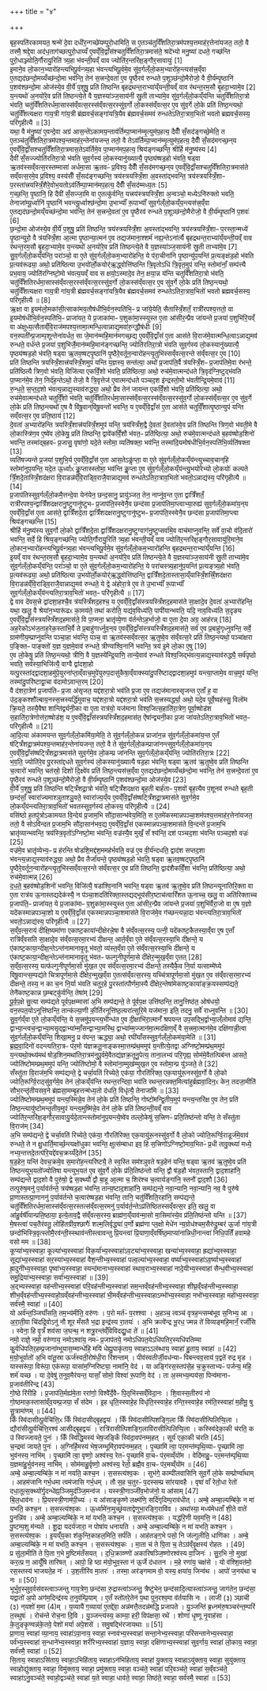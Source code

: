 +++
title = "४"

+++


  
बृह॒स्पति॑रकामयत॒ श्रन्मे॑ दे॒वा दधी॑र॒न्गच्छे॑यम्पुरो॒धामिति॒ स ए॒तञ्च॑तुर्विँशतिरा॒त्रम॑पश्य॒त्तमाह॑र॒त्तेना॑यजत॒ ततो॒ वै तस्मै॒ श्रद्दे॒वा अद॑ध॒ताग॑च्छत्पुरो॒धाय्यँ ए॒वव्ँवि॒द्वाँस॑श्चतुर्विँशतिरा॒त्रमास॑ते॒ श्रदे॑भ्यो मनु॒ष्या॑ दधते॒ गच्छ॑न्ति पुरो॒धाञ्ज्योति॒र्गौरायु॒रिति॑ त्र्य॒हा भ॑वन्ती॒यव्ँ वाव ज्योति॑र॒न्तरि॑क्ष॒ङ्गौर॒सावायुः॑ [1]  
इ॒माने॒व लो॒कान॒भ्यारो॑हन्त्यभिपू॒र्वन्त्र्य॒हा भ॑वन्त्यभिपू॒र्वमे॒व सु॑व॒र्गल्ँलो॒कम॒भ्यारो॑ह॒न्त्यस॑त्त्र॒व्ँवा ए॒तद्यद॑छन्दो॒मय्यँच्छ॑न्दो॒मा भव॑न्ति॒ तेन॑ स॒त्त्रन्दे॒वता॑ ए॒व पृ॒ष्ठैरव॑ रुन्धते प॒शूञ्छ॑न्दो॒मैरोजो॒ वै वी॒र्य॑म्पृ॒ष्ठानि॑ प॒शव॑श्छन्दो॒मा ओज॑स्ये॒व वी॒र्ये॑ प॒शुषु॒ प्रति॑ तिष्ठन्ति बृहद्रथन्त॒राभ्या॑य्ँयन्ती॒यव्ँ वाव र॑थन्त॒रम॒सौ बृ॒हदा॒भ्यामे॒व [2]  
य॒न्त्यथो॑ अ॒नयो॑रे॒व प्रति॑ तिष्ठन्त्ये॒ते वै य॒ज्ञस्या॑ञ्ज॒साय॑नी स्रु॒ती ताभ्या॑मे॒व सु॑व॒र्गल्ँलो॒कय्ँय॑न्ति चतुर्विँशतिरा॒त्रो भ॑वति॒ चतु॑र्विँशतिरर्धमा॒सास्स॑व्ँवत्स॒रस्स॑व्ँवत्स॒रस्सु॑व॒र्गो लो॒कस्स॑व्ँवत्स॒र ए॒व सु॑व॒र्गे लो॒के प्रति॑ तिष्ठ॒न्त्यथो॒ चतु॑र्विँशत्यक्षरा गाय॒त्री गा॑य॒त्री ब्र॑ह्मवर्च॒सङ्गा॑यत्रि॒यैव ब्र॑ह्मवर्च॒समव॑ रुन्धतेऽतिरा॒त्राव॒भितो॑ भवतो ब्रह्मवर्च॒सस्य॒ परि॑गृहीत्यै ॥ [3]  
यथा॒ वै म॑नु॒ष्या॑ ए॒वन्दे॒वा अग्र॑ आस॒न्ते॑ऽकामय॒न्ताव॑र्तिम्पा॒प्मान॑म्मृ॒त्युम॑प॒हत्य॒ दैवीँ॑ सँ॒सद॑ङ्गच्छे॒मेति॒ त ए॒तञ्च॑तुर्विँशतिरा॒त्रम॑पश्य॒न्तमाह॑र॒न्तेना॑यजन्त॒ ततो॒ वै तेऽव॑र्तिम्पा॒प्मान॑म्मृ॒त्युम॑प॒हत्य॒ दैवीँ॑ सँ॒सद॑मगच्छ॒न्‌य ए॒वव्ँवि॒द्वाँ॑सश्चतुर्विँशतिरा॒त्रमास॒तेऽव॑र्तिमे॒व पा॒प्मान॑मप॒हत्य॒ श्रिय॑ङ्गच्छन्ति॒ श्रीर्हि म॑नु॒ष्य॑स्य [4]  
दैवी॑ सँ॒सज्ज्योति॑रतिरा॒त्रो भ॑वति सुव॒र्गस्य॑ लो॒कस्यानु॑ख्यात्यै॒ पृष्ठ्य॑ष्षड॒हो भ॑वति॒ षड्वा ऋ॒तव॑स्सव्ँवत्स॒रस्तम्मासा॑ अर्धमा॒सा ऋ॒तवᳶ॑ प्र॒विश्य॒ दैवीँ॑ सँ॒सद॑मगच्छ॒न्‌य ए॒वव्ँवि॒द्वाँ॑सश्चतुर्विँशतिरा॒त्रमास॑ते सव्ँवत्स॒रमे॒व प्र॒विश्य॒ वस्य॑सीँ सँ॒सद॑ङ्गच्छन्ति॒ त्रय॑स्त्रयस्त्रिँ॒शा अ॒वस्ता॑द्भवन्ति॒ त्रय॑स्त्रयस्त्रिँ॒शाᳶ प॒रस्ता॑त्त्रयस्त्रिँ॒शैरे॒वोभ॒यतोऽव॑र्तिम्पा॒प्मान॑मप॒हत्य॒ दैवीँ॑ सँ॒सद॑म्मध्य॒तः [5]  
ग॒च्छ॒न्ति॒ पृ॒ष्ठानि॒ हि दैवी॑ सँ॒सज्जा॒मि वा ए॒तत्कु॑र्वन्ति॒ यत्त्रय॑स्त्रयस्त्रिँ॒शा अ॒न्वञ्चो॒ मध्येऽनि॑रुक्तो भवति॒ तेनाजा॑म्यू॒र्ध्वानि॑ पृ॒ष्ठानि॑ भवन्त्यू॒र्ध्वाश्छ॑न्दो॒मा उ॒भाभ्याँ॑ रू॒पाभ्याँ॑ सुव॒र्गल्ँलो॒कय्ँय॒न्त्यस॑त्त्र॒व्ँवा ए॒तद्यद॑छन्दो॒मय्ँयच्छ॑न्दो॒मा भव॑न्ति॒ तेन॑ स॒त्त्रन्दे॒वता॑ ए॒व पृ॒ष्ठैरव॑ रुन्धते प॒शूञ्छ॑न्दो॒मैरोजो॒ वै वी॒र्य॑म्पृ॒ष्ठानि॑ प॒शवः॑ [6]  
छ॒न्दो॒मा ओज॑स्ये॒व वी॒र्ये॑ प॒शुषु॒ प्रति॑ तिष्ठन्ति॒ त्रय॑स्त्रयस्त्रिँ॒शा अ॒वस्ता॑द्भवन्ति॒ त्रय॑स्त्रयस्त्रिँ॒शाᳶ प॒रस्ता॒न्मध्ये॑ पृ॒ष्ठान्युरो॒ वै त्र॑यस्त्रिँ॒शा आ॒त्मा पृ॒ष्ठान्या॒त्मन॑ ए॒व तद्यज॑माना॒श्शर्म॑ नह्य॒न्तेऽना॑र्त्यै बृहद्रथन्त॒राभ्या॑य्ँयन्ती॒यव्ँ वाव र॑थन्त॒रम॒सौ बृ॒हदा॒भ्यामे॒व य॒न्त्यथो॑ अ॒नयो॑रे॒व प्रति॑ तिष्ठन्त्ये॒ते वै य॒ज्ञस्या॑ञ्ज॒साय॑नी स्रु॒ती ताभ्या॑मे॒व [7]  
सु॒व॒र्गल्ँलो॒कय्ँय॑न्ति॒ परा॑ञ्चो॒ वा ए॒ते सु॑व॒र्गल्ँलो॒कम॒भ्यारो॑हन्ति॒ ये प॑रा॒चीना॑नि पृ॒ष्ठान्यु॑प॒यन्ति॑ प्र॒त्यङ्क्ष॑ड॒हो भ॑वति प्र॒त्यव॑रूढ्या॒ अथो॒ प्रति॑ष्ठित्या उ॒भयो॑र्लो॒कयोर्॑ऋ॒द्ध्वोत्ति॑ष्ठन्ति त्रि॒वृतोऽधि॑ त्रि॒वृत॒मुप॑ यन्ति॒ स्तोमा॑नाँ॒ सम्प॑त्त्यै प्रभ॒वाय॒ ज्योति॑रग्निष्टो॒मो भ॑वत्य॒यव्ँ वाव स क्षयो॒ऽस्मादे॒व तेन॒ क्षया॒न्न य॑न्ति चतुर्विँशतिरा॒त्रो भ॑वति॒ चतु॑र्विँशतिरर्धमा॒सास्स॑व्ँवत्स॒रस्स॑व्ँवत्स॒रस्सु॑व॒र्गो लो॒कस्स॑व्ँवत्स॒र ए॒व सु॑व॒र्गे लो॒के प्रति॑ तिष्ठ॒न्त्यथो॒ चतु॑र्विँशत्यक्षरा गाय॒त्री गा॑य॒त्री ब्र॑ह्मवर्च॒सङ्गा॑यत्रि॒यैव ब्र॑ह्मवर्च॒समव॑ रुन्धतेऽतिरा॒त्राव॒भितो॑ भवतो ब्रह्मवर्च॒सस्य॒ परि॑गृहीत्यै ॥ [8]  
ऋ॒क्षा वा इ॒यम॑लो॒मका॑सी॒त्साका॑मय॒तौष॑धीभि॒र्वन॒स्पति॑भि॒ᳶ प्र जा॑ये॒येति॒ सैतास्त्रिँ॒शतँ॒ रात्री॑रपश्य॒त्ततो॒ वा इ॒यमोष॑धीभि॒र्वन॒स्पति॑भि॒ᳶ प्राजा॑यत॒ ये प्र॒जाका॑माᳶ प॒शुका॑मा॒स्स्युस्त ए॒ता आ॑सीर॒न्प्रैव जा॑यन्ते प्र॒जया॑ प॒शुभि॑रि॒यव्ँ वा अ॑क्षुध्य॒त्सैताव्ँवि॒राज॑मपश्य॒त्तामा॒त्मन्धि॒त्वान्नाद्य॒मवा॑रु॒न्द्धौष॑धीः [9]  
वन॒स्पती॑न्प्र॒जाम्प॒शून्तेना॑वर्धत॒ सा जे॒मान॑म्महि॒मान॑मगच्छ॒द्य ए॒वव्ँवि॒द्वाँस॑ ए॒ता आस॑ते वि॒राज॑मे॒वात्मन्धि॒त्वाऽन्नाद्य॒मव॑ रुन्धते॒ वर्ध॑न्ते प्र॒जया॑ प॒शुभि॑र्जे॒मान॑म्महि॒मान॑ङ्गच्छन्ति॒ ज्योति॑रतिरा॒त्रो भ॑वति सुव॒र्गस्य॑ लो॒कस्यानु॑ख्यात्यै॒ पृष्ठ्य॑ष्षड॒हो भ॑वति॒ षड्वा ऋ॒तव॒ष्षट्पृ॒ष्ठानि॑ पृ॒ष्ठैरे॒वर्तून॒न्वारो॑हन्त्यृ॒तुभि॑स्सव्ँवत्स॒रन्ते स॑व्ँवत्स॒र ए॒व [10]  
प्रति॑ तिष्ठन्ति त्रयस्त्रिँ॒शात्त्र॑यस्त्रिँ॒शमुप॑ यन्ति य॒ज्ञस्य॒ सन्त॑त्या॒ अथो॑ प्र॒जाप॑ति॒र्वै त्र॑यस्त्रिँ॒शᳶ प्र॒जाप॑तिमे॒वा र॑भन्ते॒ प्रति॑ष्ठित्यै त्रिण॒वो भ॑वति॒ विजि॑त्या एकविँ॒शो भ॑वति॒ प्रति॑ष्ठित्या॒ अथो॒ रुच॑मे॒वात्मन्द॑धते त्रि॒वृद॑ग्नि॒ष्टुद्भ॑वति पा॒प्मान॑मे॒व तेन॒ निर्द॑ह॒न्तेऽथो॒ तेजो॒ वै त्रि॒वृत्तेज॑ ए॒वात्मन्द॑धते पञ्चद॒श इ॑न्द्रस्तो॒मो भ॑वतीन्द्रि॒यमे॒वाव॑ [11]  
रु॒न्ध॒ते॒ स॒प्त॒द॒शो भ॑वत्य॒न्नाद्य॒स्याव॑रुद्ध्या॒ अथो॒ प्रैव तेन॑ जायन्त एकविँ॒शो भ॑वति॒ प्रति॑ष्ठित्या॒ अथो॒ रुच॑मे॒वात्मन्द॑धते चतुर्विँ॒शो भ॑वति॒ चतु॑र्विँशतिरर्धमा॒सास्स॑व्ँवत्स॒रस्स॑व्ँवत्स॒रस्सु॑व॒र्गो लो॒कस्स॑व्ँवत्स॒र ए॒व सु॑व॒र्गे लो॒के प्रति॑ तिष्ठ॒न्त्यथो॑ ए॒ष वै वि॑षू॒वान्‌वि॑षू॒वन्तो॑ भवन्ति॒ य ए॒वव्ँवि॒द्वाँस॑ ए॒ता आस॑ते चतुर्विँ॒शात्पृ॒ष्ठान्युप॑ यन्ति सव्ँवत्स॒र ए॒व प्र॑ति॒ष्ठाय॑ [12]  
दे॒वता॑ अ॒भ्यारो॑हन्ति त्रयस्त्रिँ॒शात्त्र॑यस्त्रिँ॒शमुप॑ यन्ति॒ त्रय॑स्त्रिँश॒द्वै दे॒वता॑ दे॒वता॑स्वे॒व प्रति॑ तिष्ठन्ति त्रिण॒वो भ॑वती॒मे वै लो॒कास्त्रि॑ण॒व ए॒ष्वे॑व लो॒केषु॒ प्रति॑ तिष्ठन्ति॒ द्वावे॑कविँ॒शौ भ॑वत॒ᳶ प्रति॑ष्ठित्या॒ अथो॒ रुच॑मे॒वात्मन्द॑धते ब॒हव॑ष्षोड॒शिनो॑ भवन्ति॒ तस्मा॑द्ब॒हवᳶ॑ प्र॒जासु॒ वृषा॑णो॒ यदे॒ते स्तोमा॒ व्यति॑षक्ता॒ भव॑न्ति॒ तस्मा॑दि॒यमोष॑धीभि॒र्वन॒स्पति॑भि॒र्व्यति॑षक्ता [13]  
व्यति॑षज्यन्ते प्र॒जया॑ प॒शुभि॒र्य ए॒वव्ँवि॒द्वाँस॑ ए॒ता आस॒तेऽकॢ॑प्ता॒ वा ए॒ते सु॑व॒र्गल्ँलो॒कय्ँय॑न्त्युच्चाव॒चान्‌हि स्तोमा॑नुप॒यन्ति॒ यदे॒त ऊ॒र्ध्वाᳵ कॢ॒प्तास्स्तोमा॒ भव॑न्ति कॢ॒प्ता ए॒व सु॑व॒र्गल्ँलो॒कय्ँय॑न्त्यु॒भयो॑रेभ्यो लो॒कयोः॑ कल्पते त्रिँ॒शदे॒तास्त्रिँ॒शद॑क्षरा वि॒राडन्न॑व्ँवि॒राड्वि॒राजै॒वान्नाद्य॒मव॑ रुन्धतेऽतिरा॒त्राव॒भितो॑ भवतो॒ऽन्नाद्य॑स्य॒ परि॑गृहीत्यै ॥ [14]  
प्र॒जाप॑तिस्सुव॒र्गल्ँलो॒कमै॒त्तन्दे॒वा येन॑येन॒ छन्द॒सानु॒ प्रायु॑ञ्जत॒ तेन॒ नाप्नु॑व॒न्त ए॒ता द्वात्रिँ॑शतँ॒ रात्री॑रपश्य॒न्द्वात्रिँ॑शदक्षरानु॒ष्टुगानु॑ष्टुभᳶ प्र॒जाप॑ति॒स्स्वेनै॒व छन्द॑सा प्र॒जाप॑तिमा॒प्त्वाभ्या॒रुह्य॑ सुव॒र्गल्ँलो॒कमा॑य॒न्‌य ए॒वव्ँवि॒द्वाँस॑ ए॒ता आस॑ते॒ द्वात्रिँ॑शदे॒ता द्वात्रिँ॑शदक्षरानु॒ष्टुगानु॑ष्टुभᳶ प्र॒जाप॑ति॒स्स्वेनै॒व छन्द॑सा प्र॒जाप॑तिमा॒प्त्वा श्रिय॑ङ्गच्छन्ति [15]  
श्रीर्हि म॑नु॒ष्य॑स्य सुव॒र्गो लो॒को द्वात्रिँ॑शदे॒ता द्वात्रिँ॑शदक्षरानु॒ष्टुग्वाग॑नु॒ष्टुप्सर्वा॑मे॒व वाच॑माप्नुवन्ति॒ सर्वे॑ वा॒चो व॑दि॒तारो॑ भवन्ति॒ सर्वे॒ हि श्रिय॒ङ्गच्छ॑न्ति॒ ज्योति॒र्गौरायु॒रिति॑ त्र्य॒हा भ॑वन्ती॒यव्ँ वाव ज्योति॑र॒न्तरि॑क्ष॒ङ्गौर॒सावायु॑रि॒माने॒व लो॒कान॒भ्यारो॑हन्त्यभिपू॒र्वन्त्र्य॒हा भ॑वन्त्यभिपू॒र्वमे॒व सु॑व॒र्गल्ँलो॒कम॒भ्यारो॑हन्ति बृहद्रथन्त॒राभ्या॑य्ँयन्ति [16]  
इ॒यव्ँ वाव र॑थन्त॒रम॒सौ बृ॒हदा॒भ्यामे॒व य॒न्त्यथो॑ अ॒नयो॑रे॒व प्रति॑ तिष्ठन्त्ये॒ते वै य॒ज्ञस्या॑ञ्ज॒साय॑नी स्रु॒ती ताभ्या॑मे॒व सु॑व॒र्गल्ँलो॒कय्ँय॑न्ति॒ परा॑ञ्चो॒ वा ए॒ते सु॑व॒र्गल्ँलो॒कम॒भ्यारो॑हन्ति॒ ये परा॑चस्त्र्य॒हानु॑प॒यन्ति॑ प्र॒त्यङ्त्र्य॒हो भ॑वति॒ प्र॒त्यव॑रूढ्या॒ अथो॒ प्रति॑ष्ठित्या उ॒भयो॑र्लो॒कयोर्॑ऋ॒द्ध्वोत्ति॑ष्ठन्ति॒ द्वात्रिँ॑शदे॒तास्तासा॒य्ँयास्त्रिँ॒शत्त्रिँ॒शद॑क्षरा वि॒राडन्न॑व्ँवि॒राड्वि॒राजै॒वान्नाद्य॒मव॑ रुन्धते॒ ये द्वे अ॑होरा॒त्रे ए॒व ते उ॒भाभ्याँ॑ रू॒पाभ्याँ॑ सुव॒र्गल्ँलो॒कय्ँय॑न्त्यतिरा॒त्राव॒भितो॑ भवत॒ᳶ परि॑गृहीत्यै ॥ [17]  
द्वे वाव दे॑वस॒त्त्रे द्वा॑दशा॒हश्चै॒व त्र॑यस्त्रिँशद॒हश्च॒ य ए॒वव्ँवि॒द्वाँस॑स्त्रयस्त्रिँशद॒हमास॑ते सा॒क्षादे॒व दे॒वता॑ अ॒भ्यारो॑हन्ति॒ यथा॒ खलु॒ वै श्रेया॑न॒भ्यारू॑ढᳵ का॒मय॑ते॒ तथा॑ करोति॒ यद्य॑व॒विध्य॑ति॒ पापी॑यान्भवति॒ यदि॒ नाव॒विध्य॑ति स॒दृङ्य ए॒वव्ँवि॒द्वाँस॑स्त्रयस्त्रिँशद॒हमास॑ते॒ वि पा॒प्मना॒ भ्रातृ॑व्ये॒णा व॑र्तन्तेऽह॒र्भाजो॒ वा ए॒ता दे॒वा अग्र॒ आह॑रन्न् [18]  
अह॒रेकोऽभ॑ज॒ताह॒रेक॒स्ताभि॒र्वै ते प्र॒बाहु॑गार्ध्नुव॒न्‌य ए॒वव्ँवि॒द्वाँस॑स्त्रयस्त्रिँशद॒हमास॑ते॒ सर्व॑ ए॒व प्र॒बाहु॑गृध्नुवन्ति॒ सर्वे॒ ग्राम॑णीय॒म्प्राप्नु॑वन्ति पञ्चा॒हा भ॑वन्ति॒ पञ्च॒ वा ऋ॒तव॑स्सव्ँवत्स॒र ऋ॒तुष्वे॒व स॑व्ँवत्स॒रे प्रति॑ तिष्ठ॒न्त्यथो॒ पञ्चा॑क्षरा प॒ङ्क्तिᳶ पाङ्क्तो॑ य॒ज्ञ य॒ज्ञमे॒वाव॑ रुन्धते॒ त्रीण्या॑श्वि॒नानि॑ भवन्ति॒ त्रय॑ इ॒मे लो॒का ए॒षु [19]  
ए॒व लो॒केषु॒ प्रति॑ तिष्ठ॒न्त्यथो॒ त्रीणि॒ वै य॒ज्ञस्ये॑न्द्रि॒याणि॒ तान्ये॒वाव॑ रुन्धते विश्व॒जिद्भ॑वत्य॒न्नाद्य॒स्याव॑रुद्ध्यै॒ सर्व॑पृष्ठो भवति॒ सर्व॑स्या॒भिजि॑त्यै॒ वाग्वै द्वा॑दशा॒हो यत्पु॒रस्ता॑द्द्वादशा॒हमु॑पे॒युरना॑प्ता॒व्ँवाच॒मुपे॑युरुप॒दासु॑कैषा॒व्ँवाक्स्या॑दु॒परि॑ष्टाद्द्वादशा॒हमुप॑ यन्त्या॒प्तामे॒व वाच॒मुप॑ यन्ति॒ तस्मा॑दु॒परि॑ष्टाद्वा॒चा व॑दामोऽवान्त॒रम् [20]  
वै द॑शरा॒त्रेण॑ प्र॒जाप॑तिᳶ प्र॒जा अ॑सृजत॒ यद्द॑शरा॒त्रो भव॑ति प्र॒जा ए॒व तद्यज॑मानास्सृजन्त ए॒ताँ ह॒ वा उ॑द॒ङ्कश्शौ॑ल्बाय॒नस्स॒त्त्रस्यर्द्धि॑मुवाच॒ यद्द॑शरा॒त्रो यद्द॑शरा॒त्रो भव॑ति स॒त्त्रस्यर्द्ध्या॒ अथो॒ यदे॒व पूर्वे॒ष्वह॑स्सु॒ विलो॑म क्रि॒यते॒ तस्यै॒वैषा शान्ति॑र्द्व्यनी॒का वा ए॒ता रात्र॑यो॒ यज॑माना विश्व॒जित्स॒हाति॑रा॒त्रेण॒ पूर्वा॒ष्षोड॑श स॒हाति॑रा॒त्रेणोत्त॑रा॒ष्षोड॑श॒ य ए॒वव्ँवि॒द्वाँस॑स्त्रयस्त्रिँशद॒हमास॑त॒ ऐ॑षा॑न्द्व्यनी॒का प्र॒जा जा॑यतेऽतिरा॒त्राव॒भितो॑ भवत॒ᳶ परि॑गृहीत्यै ॥ [21]  
आ॒दि॒त्या अ॑कामयन्त सुव॒र्गल्ँलो॒कमि॑या॒मेति॒ ते सु॑व॒र्गल्ँलो॒कन्न प्राजा॑न॒न्न सु॑व॒र्गल्ँलो॒कमा॑य॒न्त ए॒तँ ष॑ट्त्रिँशद्रा॒त्रम॑पश्य॒न्तमाह॑र॒न्तेना॑यजन्त॒ ततो॒ वै ते सु॑व॒र्गल्ँलो॒कम्प्राजा॑नन्त्सुव॒र्गल्ँलो॒कमा॑य॒न्‌य ए॒वव्ँवि॒द्वाँस॑ष्षट्त्रिँशद्रा॒त्रमास॑ते सुव॒र्गमे॒व लो॒कम्प्र जा॑नन्ति सुव॒र्गल्ँलो॒कय्ँय॑न्ति॒ ज्योति॑रतिरा॒त्रः [22]  
भ॒व॒ति॒ ज्योति॑रे॒व पु॒रस्ता॑द्दधते सुव॒र्गस्य॑ लो॒कस्यानु॑ख्यात्यै षड॒हा भ॑वन्ति॒ षड्वा ऋ॒तव॑ ऋ॒तुष्वे॒व प्रति॑ तिष्ठन्ति च॒त्वारो॑ भवन्ति॒ चत॑स्रो॒ दिशो॑ दि॒क्ष्वे॑व प्रति॑ तिष्ठ॒न्त्यस॑त्त्र॒व्ँवा ए॒तद्यद॑छन्दो॒मय्यँच्छ॑न्दो॒मा भव॑न्ति॒ तेन॑ स॒त्त्रन्दे॒वता॑ ए॒व पृ॒ष्ठैरव॑ रुन्धते प॒शूञ्छ॑न्दो॒मैरोजो॒ वै वी॒र्य॑म्पृ॒ष्ठानि॑ प॒शव॑श्छन्दो॒मा ओज॑स्ये॒व [23]  
वी॒र्ये॑ प॒शुषु॒ प्रति॑ तिष्ठन्ति षट्त्रिँशद्रा॒त्रो भ॑वति॒ षट्त्रिँ॑शदक्षरा बृह॒ती बार्ह॑ताᳶ प॒शवो॑ बृह॒त्यैव प॒शूनव॑ रुन्धते बृह॒ती छन्द॑साँ॒ स्वारा॑ज्यमाश्ञुताश्ञु॒वते॒ स्वारा॑ज्य॒य्ँय ए॒वव्ँवि॒द्वाँस॑ष्षट्त्रिँशद्रा॒त्रमास॑ते सुव॒र्गमे॒व लो॒कय्ँय॑न्त्यतिरा॒त्राव॒भितो॑ भवतस्सुव॒र्गस्य॑ लो॒कस्य॒ परि॑गृहीत्यै ॥ [24]  
वसि॑ष्ठो ह॒तपु॑त्रोऽकामयत वि॒न्देय॑ प्र॒जाम॒भि सौ॑दा॒सान्भ॑वेय॒मिति॒ स ए॒तमे॑कस्मान्नपञ्चा॒शम॑पश्य॒त्तमाह॑र॒त्तेना॑यजत॒ ततो॒ वै सोऽवि॑न्दत प्र॒जाम॒भि सौ॑दा॒सान॑भव॒द्य ए॒वव्ँवि॒द्वाँस॑ एकस्मान्नपञ्चा॒शमास॑ते वि॒न्दन्ते॑ प्र॒जाम॒भि भ्रातृ॑व्यान्भवन्ति॒ त्रय॑स्त्रि॒वृतो॑ऽग्निष्टो॒मा भ॑वन्ति॒ वज्र॑स्यै॒व मुखँ॒ सँ श्य॑न्ति॒ दश॑ पञ्चद॒शा भ॑वन्ति पञ्चद॒शो वज्रः॑ [25]  
वज्र॑मे॒व भ्रातृ॑व्येभ्य॒ᳶ प्र ह॑रन्ति षोडशि॒मद्द॑श॒ममह॑र्भवति॒ वज्र॑ ए॒व वी॒र्य॑न्दधति॒ द्वाद॑श सप्तद॒शा भ॑वन्त्य॒न्नाद्य॒स्याव॑रुद्ध्या॒ अथो॒ प्रैव तैर्जा॑यन्ते॒ पृष्ठ्य॑ष्षड॒हो भ॑वति॒ षड्वा ऋ॒तव॒ष्षट्पृ॒ष्ठानि॑ पृ॒ष्ठैरे॒वर्तून॒न्वारो॑हन्त्यृ॒तुभि॑स्सव्ँवत्स॒रन्ते स॑व्ँवत्स॒र ए॒व प्रति॑ तिष्ठन्ति॒ द्वाद॑शैकविँ॒शा भ॑वन्ति॒ प्रति॑ष्ठित्या॒ अथो॒ रुच॑मे॒वात्मन्न् [26]  
द॒ध॒ते॒ ब॒हव॑ष्षोड॒शिनो॑ भवन्ति॒ विजि॑त्यै॒ षडा॑श्वि॒नानि॑ भवन्ति॒ षड्वा ऋ॒तव॑ ऋ॒तुष्वे॒व प्रति॑ तिष्ठन्त्यूनातिरि॒क्ता वा ए॒ता रात्र॑य ऊ॒नास्तद्यदेक॑स्यै॒ न प॑ञ्चा॒शदति॑रिक्ता॒स्तद्यद्भूय॑सीर॒ष्टाच॑त्वारिँशत ऊ॒नाच्च॒ खलु॒ वा अति॑रिक्ताच्च प्र॒जाप॑ति॒ᳶ प्राजा॑यत॒ ये प्र॒जाका॑माᳶ प॒शुका॑मा॒स्स्युस्त ए॒ता आ॑सीर॒न्प्रैव जा॑यन्ते प्र॒जया॑ प॒शुभि॑र्वैरा॒जो वा ए॒ष य॒ज्ञो यदे॑कस्मान्नपञ्चा॒शो य ए॒वव्ँवि॒द्वाँस॑ एकस्मान्नपञ्चा॒शमास॑ते वि॒राज॑मे॒व ग॑च्छन्त्यन्ना॒दा भ॑वन्त्यतिरा॒त्राव॒भितो॑ भवतो॒ऽन्नाद्य॑स्य॒ परि॑गृहीत्यै ॥ [27]  
स॒व्ँव॒त्स॒राय॑ दीक्षि॒ष्यमा॑णा एकाष्ट॒काया॑न्दीक्षेरन्ने॒षा वै स॑व्ँवत्स॒रस्य॒ पत्नी॒ यदे॑काष्ट॒कैतस्या॒व्ँवा ए॒ष ए॒ताँ रात्रि॑व्ँवसति सा॒क्षादे॒व स॑व्ँवत्स॒रमा॒रभ्य॑ दीक्षन्त॒ आर्त॒व्ँवा ए॒ते स॑व्ँवत्स॒रस्या॒भि दी॑क्षन्ते॒ य ए॑काष्ट॒काया॒न्दीक्ष॒न्तेऽन्त॑नामानावृ॒तू भ॑वतो॒ व्य॑स्त॒व्ँवा ए॒ते स॑व्ँवत्स॒रस्या॒भि दी॑क्षन्ते॒ य ए॑काष्ट॒काया॒न्दीक्ष॒न्तेऽन्त॑नामानावृ॒तू भ॑वतᳶ फल्गुनीपूर्णमा॒से दी॑क्षेर॒न्मुख॒व्ँवा ए॒तत् [28]  
स॒व्ँव॒त्स॒रस्य॒ यत्फ॑ल्गुनीपूर्णमा॒सो मु॑ख॒त ए॒व स॑व्ँवत्स॒रमा॒रभ्य॑ दीक्षन्ते॒ तस्यैकै॒व नि॒र्या यत्साम्मे॑घ्ये विषू॒वान्त्स॒म्पद्य॑ते चित्रापूर्णमा॒से दी॑क्षेर॒न्मुख॒व्ँवा ए॒तत्स॑व्ँवत्स॒रस्य॒ यच्चि॑त्रापूर्णमा॒सो मु॑ख॒त ए॒व स॑व्ँवत्स॒रमा॒रभ्य॑ दीक्षन्ते॒ तस्य॒ न का च॒न नि॒र्या भ॑वति चतुर॒हे पु॒रस्ता॑त्पौर्णमा॒स्यै दी॑क्षेर॒न्तेषा॑मेकाष्ट॒काया॑ङ्क्र॒यस्सम्प॑द्यते॒ तेनै॑काष्ट॒कान्न छ॒म्बट्कु॑र्वन्ति॒ तेषा॑म् [29]  
पू॒र्व॒प॒क्षे सु॒त्या सम्प॑द्यते पूर्वप॒क्षम्मासा॑ अ॒भि सम्प॑द्यन्ते॒ ते पू॑र्वप॒क्ष उत्ति॑ष्ठन्ति॒ तानु॒त्तिष्ठ॑त॒ ओष॑धयो॒ वन॒स्पत॒योऽनूत्ति॑ष्ठन्ति॒ तान्क॑ल्या॒णी की॒र्तिरनूत्ति॑ष्ठ॒त्यरा॑त्सुरि॒मे यज॑माना॒ इति॒ तदनु॒ सर्वे॑ राध्नुवन्ति ॥ [30]  
सु॒व॒र्गव्ँवा ए॒ते लो॒कय्ँय॑न्ति॒ ये स॒त्त्रमु॑प॒यन्त्य॒भीन्ध॑त ए॒व दी॒क्षाभि॑रा॒त्मानँ॑ श्रपयन्त उप॒सद्भि॒र्द्वाभ्या॒ल्ँलोमाव॑ द्यन्ति॒ द्वाभ्या॒न्त्वच॒न्द्वाभ्या॒मसृ॒द्द्वाभ्या॑म्माँ॒सन्द्वाभ्या॒मस्थि॒ द्वाभ्या॑म्म॒ज्जान॑मा॒त्मद॑क्षिण॒व्ँ वै स॒त्त्रमा॒त्मान॑मे॒व दक्षि॑णान्नी॒त्वा सु॑व॒र्गल्ँलो॒कय्ँय॑न्ति॒ शिखा॒मनु॒ प्र व॑पन्त॒ ऋद्ध्या॒ अथो॒ रघी॑याँसस्सुव॒र्गल्ँलो॒कम॑या॒मेति॑ ॥ [31]  
ब्र॒ह्म॒वा॒दिनो॑ वदन्त्यतिरा॒त्रᳶ प॑र॒मो य॑ज्ञक्रतू॒नाङ्कस्मा॒त्तम्प्र॑थ॒ममुप॑ य॒न्तीत्ये॒तद्वा अ॑ग्निष्टो॒मम्प्र॑थ॒ममुप॑ य॒न्त्यथो॒क्थ्य॑मथ॑ षोड॒शिन॒मथा॑तिरा॒त्रम॑नुपू॒र्वमे॒वैतद्य॑ज्ञक्र॒तूनु॒पेत्य॒ ताना॒लभ्य॑ परि॒गृह्य॒ सोम॑मे॒वैतत्पिब॑न्त आसते॒ ज्योति॑ष्टोमम्प्रथ॒ममुप॑ यन्ति॒ ज्योति॑ष्टोमो॒ वै स्तोमा॑ना॒म्मुख॑म्मुख॒त ए॒व स्तोमा॒न्प्र यु॑ञ्जते॒ ते [32]  
सँस्तु॑ता वि॒राज॑म॒भि सम्प॑द्यन्ते॒ द्वे चर्चा॒वति॑ रिच्येते॒ एक॑या॒ गौरति॑रिक्त॒ एक॒यायु॑रू॒नस्सु॑व॒र्गो वै लो॒को ज्योति॒रूर्ग्वि॒राठ्सु॑व॒र्गमे॒व तेन॑ लो॒कय्ँय॑न्ति रथन्त॒रन्दिवा॒ भव॑ति रथन्त॒रन्नक्त॒मित्या॑हुर्ब्रह्मवा॒दिन॒ᳵ केन॒ तदजा॒मीति॑ सौभ॒रन्तृ॑तीयसव॒ने ब्र॑ह्मसा॒मम्बृ॒हत्तन्म॑ध्य॒तो द॑धति॒ विधृ॑त्यै॒ तेनाजा॑मि ॥ [33]  
ज्योति॑ष्टोमम्प्रथ॒ममुप॑ यन्त्य॒स्मिन्ने॒व तेन॑ लो॒के प्रति॑ तिष्ठन्ति॒ गोष्टो॑मन्द्वि॒तीय॒मुप॑ यन्त्य॒न्तरि॑क्ष ए॒व तेन॒ प्रति॑ तिष्ठ॒न्त्यायु॑ष्टोमन्तृ॒तीय॒मुप॑ यन्त्य॒मुष्मि॑न्ने॒व तेन॑ लो॒के प्रति॑ तिष्ठन्ती॒यव्ँ वाव ज्योति॑र॒न्तरि॑क्ष॒ङ्गौर॒सावायु॒र्यदे॒तान्त्स्तोमा॑नुप॒यन्त्ये॒ष्वे॑व तल्लो॒केषु॑ स॒त्त्रिणᳶ॑ प्रति॒तिष्ठ॑न्तो यन्ति॒ ते सँस्तु॑ता वि॒राज॑म् [34]  
अ॒भि सम्प॑द्यन्ते॒ द्वे चर्चा॒वति॑ रिच्येते॒ एक॑या॒ गौरति॑रिक्त॒ एक॒यायु॑रू॒नस्सु॑व॒र्गो वै लो॒को ज्योति॒रूर्ग्वि॒राडूर्ज॑मे॒वाव॑ रुन्धते॒ ते न क्षु॒धार्ति॒मार्च्छ॒न्त्यक्षो॑धुका भवन्ति॒ क्षुत्स॑म्बाधा इव॒ हि स॒त्त्रिणो॑ऽग्निष्टो॒माव॒भितᳶ॑ प्र॒धी तावु॒क्थ्या॑ मध्ये॒ नभ्य॒न्तत्तदे॒तत्प॑रि॒यद्दे॑वच॒क्रय्यँदे॒तेन॑ [35]  
ष॒ड॒हेन॒ यन्ति॑ देवच॒क्रमे॒व स॒मारो॑ह॒न्त्यरि॑ष्ट्यै॒ ते स्व॒स्ति सम॑श्ञुवते षड॒हेन॑ यन्ति॒ षड्वा ऋ॒तव॑ ऋ॒तुष्वे॒व प्रति॑ तिष्ठन्त्युभ॒यतो॑ज्योतिषा यन्त्युभ॒यत॑ ए॒व सु॑व॒र्गे लो॒के प्र॑ति॒तिष्ठ॑न्तो यन्ति॒ द्वौ ष॑ड॒हौ भ॑वत॒स्तानि॒ द्वाद॒शाहा॑नि॒ सम्प॑द्यन्ते द्वाद॒शो वै पुरु॑षो॒ द्वे स॒क्थ्यौ॑ द्वौ बा॒हू आ॒त्मा च॒ शिर॑श्च च॒त्वार्यङ्गा॑नि॒ स्तनौ॑ द्वाद॒शौ [36]  
तत्पुरु॑ष॒मनु॑ प॒र्याव॑र्तन्ते॒ त्रय॑ष्षड॒हा भ॑वन्ति॒ तान्य॒ष्टाद॒शाहा॑नि॒ सम्प॑द्यन्ते॒ नवा॒न्यानि॒ नवा॒न्यानि॒ नव॒ वै पुरु॑षे प्रा॒णास्तत्प्रा॒णाननु॑ प॒र्याव॑र्तन्ते च॒त्वार॑ष्षड॒हा भ॑वन्ति॒ तानि॒ चतु॑र्विँशति॒रहा॑नि॒ सम्प॑द्यन्ते॒ चतु॑र्विँशतिरर्धमा॒सास्स॑व्ँवत्स॒रस्तत्स॑व्ँवत्स॒रमनु॑ प॒र्याव॑र्त॒न्तेऽप्र॑तिष्ठितस्सव्ँवत्स॒र इति॒ खलु॒ वा आ॑हु॒र्वर्षी॑यान्प्रति॒ष्ठाया॒ इत्ये॒ताव॒द्वै स॑व्ँवत्स॒रस्य॒ ब्राह्म॑ण॒य्ँयाव॑न्मा॒सो मा॒सिमा॑स्ये॒व प्र॑ति॒तिष्ठ॑न्तो यन्ति ॥ [37]  
मे॒षस्त्वा॑ पच॒तैर॑वतु॒ लोहि॑तग्रीव॒श्छागैः॑ शल्म॒लिर्वृद्ध्या॑ प॒र्णो ब्रह्म॑णा प्ल॒क्षो मेधे॑न न्य॒ग्रोध॑श्चम॒सैरु॑दु॒म्बर॑ ऊ॒र्जा गा॑य॒त्री छन्दो॑भिस्त्रि॒वृत्स्तोमै॒रव॑न्ती॒स्स्थाव॑न्तीस्त्वावन्तु प्रि॒यन्त्वा॑ प्रि॒याणा॒व्ँवर्षि॑ष्ठ॒माप्या॑नान्निधी॒नान्त्वा॑ निधि॒पतिँ॑ हवामहे वसो मम ॥ [38]  
कूप्या॑भ्य॒स्स्वाहा॒ कूल्या॑भ्य॒स्स्वाहा॑ विक॒र्या॑भ्य॒स्स्वाहा॑ऽव॒ट्या॑भ्य॒स्स्वाहा॒ खन्या॑भ्य॒स्स्वाहा॒ ह्रद्या॑भ्य॒स्स्वाहा॒ सूद्या॑भ्य॒स्स्वाहा॑ सर॒स्या॑भ्य॒स्स्वाहा॑ वैश॒न्तीभ्य॒स्स्वाहा॑ पल्व॒ल्या॑भ्य॒स्स्वाहा॒ वर्ष्या॑भ्य॒स्स्वाहा॑ऽव॒र्ष्याभ्य॒स्स्वाहा॑ ह्रा॒दुनी॑भ्य॒स्स्वाहा॒ पृष्वा॑भ्य॒स्स्वाहा॒ स्यन्द॑मानाभ्य॒स्स्वाहा॑ स्थाव॒राभ्य॒स्स्वाहा॑ नादे॒यीभ्य॒स्स्वाहा॑ सैन्ध॒वीभ्य॒स्स्वाहा॑ समु॒द्रिया॑भ्य॒स्स्वाहा॒ सर्वा॑भ्य॒स्स्वाहा॑ ॥ [39]  
अ॒द्भ्यस्स्वाहा॒ वह॑न्तीभ्य॒स्स्वाहा॑ परि॒वह॑न्तीभ्य॒स्स्वाहा॑ सम॒न्तव्ँवह॑न्तीभ्य॒स्स्वाहा॒ शीघ्र॒व्ँवह॑न्तीभ्य॒स्स्वाहा॒ शीभ॒व्ँवह॑न्तीभ्य॒स्स्वाहो॒ग्रव्ँवह॑न्तीभ्य॒स्स्वाहा॑ भी॒मव्ँवह॑न्तीभ्य॒स्स्वाहाऽम्भो॑भ्य॒स्स्वाहा॒ नभो॑भ्य॒स्स्वाहा॒ महो॑भ्य॒स्स्वाहा॒ सर्व॑स्मै॒ स्वाहा॑ ॥ [40]  
यो अर्व॑न्त॒ञ्जिघाँ॑सति॒ तम॒भ्य॑मीति॒ वरु॑णः । प॒रो मर्तᳶ॑ प॒रश्श्वा । अ॒हञ्च॒ त्वञ्च॑ वृत्रह॒न्त्सम्ब॑भूव स॒निभ्य॒ आ । अ॒रा॒ती॒वा चि॑दद्रि॒वोऽनु॑ नौ शूर मँसतै भ॒द्रा इन्द्र॑स्य रा॒तयः॑ । अ॒भि क्रत्वे॑न्द्र भू॒रध॒ ज्मन्न ते॑ विव्यङ्महि॒मानँ॒ रजाँ॑सि । स्वेना॒ हि वृ॒त्रँ शव॑सा ज॒घन्थ॒ न शत्रु॒रन्त॑व्ँविविदद्यु॒धा ते॑ ॥ [41]  
नमो॒ राज्ञे॒ नमो॒ वरु॑णाय॒ नमोऽश्वा॑य॒ नमᳶ॑ प्र॒जाप॑तये॒ नमोऽधि॑पत॒येऽधि॑पतिर॒स्यधि॑पतिम्मा कु॒र्वधि॑पतिर॒हम्प्र॒जाना॑म्भूयास॒म्मान्धे॑हि॒ मयि॑ धेह्यु॒पाकृ॑ताय॒ स्वाहाऽऽल॑ब्धाय॒ स्वाहा॑ हु॒ताय॒ स्वाहा॑ ॥ [42]  
म॒यो॒भूर्वातो॑ अ॒भि वा॑तू॒स्रा ऊर्ज॑स्वती॒रोष॑धी॒रा रि॑शन्ताम् । पीव॑स्वतीर्जी॒वध॑न्याᳶ पिबन्त्वव॒साय॑ प॒द्वते॑ रुद्र मृड । यास्सरू॑पा॒ विरू॑पा॒ एक॑रूपा॒ यासा॑म॒ग्निरिष्ट्या॒ नामा॑नि॒ वेद॑ । या अङ्गि॑रस॒स्तप॑से॒ह च॒क्रुस्ताभ्यᳶ॑ पर्जन्य॒ महि॒ शर्म॑ यच्छ । या दे॒वेषु॑ त॒नुव॒मैर॑यन्त॒ यासाँ॒ सोमो॒ विश्वा॑ रू॒पाणि॒ वेद॑ । ता अ॒स्मभ्य॒म्पय॑सा॒ पिन्व॑मानाᳶ प्र॒जाव॑तीरिन्द्र [43]  
गो॒ष्ठे रि॑रीहि । प्र॒जाप॑ति॒र्मह्य॑मे॒ता ररा॑णो॒ विश्वै॑र्दे॒वैᳶ पि॒तृभि॑स्सव्ँविदा॒नः । शि॒वास्स॒तीरुप॑ नो गो॒ष्ठमाक॒स्तासा॑व्ँव॒यम्प्र॒जया॒ सँ स॑देम । इ॒ह धृति॒स्स्वाहे॒ह विधृ॑ति॒स्स्वाहे॒ह रन्ति॒स्स्वाहे॒ह रम॑ति॒स्स्वाहा॑ म॒हीमू॒ षु सु॒त्रामा॑णम् ॥ [44]  
किँ स्वि॑दासीत्पू॒र्वचि॑त्ति॒ᳵ किँ स्वि॑दासीद्बृ॒हद्वयः॑ । किँ स्वि॑दासीत्पिशङ्गि॒ला किँ स्वि॑दासीत्पिलिप्पि॒ला । द्यौरा॑सीत्पू॒र्वचि॑त्ति॒रश्व॑ आसीद्बृ॒हद्वयः॑ । रात्रि॑रासीत्पिशङ्गि॒लावि॑रासीत्पिलिप्पि॒ला । कस्स्वि॑देका॒की च॑रति॒ क उ॑ स्विज्जायते॒ पुनः॑ । किँ स्वि॑द्धि॒मस्य॑ भेष॒जङ्किँ स्वि॑दा॒वप॑नम्म॒हत् । सूर्य॑ एका॒की च॑रति [45]  
च॒न्द्रमा॑ जायते॒ पुनः॑ । अ॒ग्निर्हि॒मस्य॑ भेष॒जम्भूमि॑रा॒वप॑नम्म॒हत् । पृ॒च्छामि॑ त्वा॒ पर॒मन्त॑म्पृथि॒व्याᳶ पृ॒च्छामि॑ त्वा॒ भुव॑नस्य॒ नाभि॑म् । पृ॒च्छामि॑ त्वा॒ वृष्णो॒ अश्व॑स्य॒ रेतᳶ॑ पृ॒च्छामि॑ वा॒चᳶ प॑र॒मव्व्ँयो॑म । वेदि॑माहु॒ᳶ पर॒मन्त॑म्पृथि॒व्या य॒ज्ञमा॑हु॒र्भुव॑नस्य॒ नाभि॑म् । सोम॑माहु॒र्वृष्णो॒ अश्व॑स्य॒ रेतो॒ ब्रह्मै॒व वा॒चᳶ प॑र॒मव्व्ँयो॑म ॥ [46]  
अम्बे॒ अम्बा॒ल्यम्बि॑के॒ न मा॑ नयति॒ कश्च॒न । स॒सस्त्य॑श्व॒कः । सुभ॑गे॒ काम्पी॑लवासिनि सुव॒र्गे लो॒के सम्प्रोर्ण्वा॑थाम् । आहम॑जानि गर्भ॒धमा त्वम॑जासि गर्भ॒धम् । तौ स॒ह च॒तुरᳶ॑ प॒दस्सम्प्र सा॑रयावहै । वृषा॑ वाँ रेतो॒धा रेतो॑ दधा॒तूत्स॒क्थ्यो॑र्गृ॒दन्धे॑ह्य॒ञ्जिमुद॑ञ्जि॒मन्व॑ज । यस्स्त्री॒णाञ्जी॑व॒भोज॑नो॒ य आ॑साम् [47]  
बि॒ल॒धाव॑नः । प्रि॒यस्स्त्री॒णाम॑पी॒च्यः॑ । य आ॑साङ्कृ॒ष्णे लक्ष्म॑णि॒ सर्दि॑गृदिम्प॒राव॑धीत् । अम्बे॒ अम्बा॒ल्यम्बि॑के॒ न मा॑ यभति॒ कश्च॒न । स॒सस्त्य॑श्व॒कः । ऊ॒र्ध्वामे॑ना॒मुच्छ्र॑यताद्वेणुभा॒रङ्गि॒रावि॑व । अथा॑स्या॒ मध्य॑मेधताँ शी॒ते वाते॑ पु॒नन्नि॑व । अम्बे॒ अम्बा॒ल्यम्बि॑के॒ न मा॑ यभति॒ कश्च॒न । स॒सस्त्य॑श्व॒कः । यद्ध॑रि॒णी यव॒मत्ति॒ न [48]  
पु॒ष्टम्प॒शु म॑न्यते । शू॒द्रा यदर्य॑जारा॒ न पोषा॑य धनायति । अम्बे॒ अम्बा॒ल्यम्बि॑के॒ न मा॑ यभति॒ कश्च॒न । स॒सस्त्य॑श्व॒कः । इ॒यय्ँय॒का श॑कुन्ति॒काहल॒मिति॒ सर्प॑ति । आह॑तङ्ग॒भे पसो॒ नि ज॑ल्गुलीति॒ धाणि॑का । अम्बे॒ अम्बा॒ल्यम्बि॑के॒ न मा॑ यभति॒ कश्च॒न । स॒सस्त्य॑श्व॒कः । मा॒ता च॑ ते पि॒ता च॒ तेऽग्र॑व्ँवृ॒क्षस्य॑ रोहतः । [49]  
प्र सु॑ला॒मीति॑ ते पि॒ता ग॒भे मु॒ष्टिम॑तँसयत् । द॒धि॒क्राव्ण्णो॑ अकारिषञ्जि॒ष्णोरश्व॑स्य वा॒जिनः॑ । सु॒र॒भि नो॒ मुखा॑ कर॒त्प्र ण॒ आयूँ॑षि तारिषत् । आपो॒ हि ष्ठा म॑यो॒भुव॒स्ता न॑ ऊ॒र्जे द॑धातन । म॒हे रणा॑य॒ चक्ष॑से । यो व॑श्शि॒वत॑मो॒ रस॒स्तस्य॑ भाजयते॒ह नः॑ । उ॒श॒तीरि॑व मा॒तरः॑ । तस्मा॒ अर॑ङ्गमाम वो॒ यस्य॒ क्षया॑य॒ जिन्व॑थ । आपो॑ ज॒नय॑था च नः ॥ [50]  
भूर्भुव॒स्सुव॒र्वस॑वस्त्वाञ्जन्तु गाय॒त्रेण॒ छन्द॑सा रु॒द्रास्त्वा॑ञ्जन्तु॒ त्रैष्टु॑भेन॒ छन्द॑सादि॒त्यास्त्वा॑ञ्जन्तु॒ जाग॑तेन॒ छन्द॑सा॒ यद्वातो॑ अ॒पो अग॑म॒दिन्द्र॑स्य त॒नुव॑म्प्रि॒याम् । ए॒तँ स्तो॑तरे॒तेन॑ प॒था पुन॒रश्व॒मा व॑र्तयासि नः । लाजी (३) ञ्छाची (३) न्‌यशो॑ म॒मा (4)म् । य॒व्यायै॑ ग॒व्याया॑ ए॒तद्दे॑वा॒ अन्न॑मत्तै॒तदन्न॑मद्धि प्रजापते । यु॒ञ्जन्ति॑ ब्र॒ध्नम॑रु॒षञ्चर॑न्त॒म्परि॑ त॒स्थुषः॑ । रोच॑न्ते रोच॒ना दि॒वि । यु॒ञ्जन्त्य॑स्य॒ काम्या॒ हरी॒ विप॑क्षसा॒ रथे॑ । शोणा॑ धृ॒ष्णू नृ॒वाह॑सा । के॒तुङ्कृ॒ण्वन्न॑के॒तवे॒ पेशो॑ मर्या अपे॒शसे॑ । समु॒षद्भि॑रजायथाः ॥ [51]  
प्रा॒णाय॒ स्वाहा॑ व्या॒नाय॒ स्वाहा॑ऽपा॒नाय॒ स्वाहा॒ स्नाव॑भ्य॒स्स्वाहा॑ सन्ता॒नेभ्य॒स्स्वाहा॒ परि॑सन्तानेभ्य॒स्स्वाहा॒ पर्व॑भ्य॒स्स्वाहा॑ स॒न्धाने॑भ्य॒स्स्वाहा॒ शरी॑रेभ्य॒स्स्वाहा॑ य॒ज्ञाय॒ स्वाहा॒ दक्षि॑णाभ्य॒स्स्वाहा॑ सुव॒र्गाय॒ स्वाहा॑ लो॒काय॒ स्वाहा॒ सर्व॑स्मै॒ स्वाहा॑ ॥ [52]  
सि॒ताय॒ स्वाहाऽसि॑ताय॒ स्वाहा॒ऽभिहि॑ताय॒ स्वाहाऽन॑भिहिताय॒ स्वाहा॑ यु॒क्ताय॒ स्वाहाऽयु॑क्ताय॒ स्वाहा॒ सुयु॑क्ताय॒ स्वाहोद्यु॑क्ताय॒ स्वाहा॒ विमु॑क्ताय॒ स्वाहा॒ प्रमु॑क्ताय॒ स्वाहा॒ वञ्च॑ते॒ स्वाहा॑ परि॒वञ्च॑ते॒ स्वाहा॑ स॒व्ँवञ्च॑ते॒ स्वाहा॑ऽनु॒वञ्च॑ते॒ स्वाहो॒द्वञ्च॑ते॒ स्वाहा॑ य॒ते स्वाहा॒ धाव॑ते॒ स्वाहा॒ तिष्ठ॑ते॒ स्वाहा॒ सर्व॑स्मै॒ स्वाहा॑ ॥ [53]  
